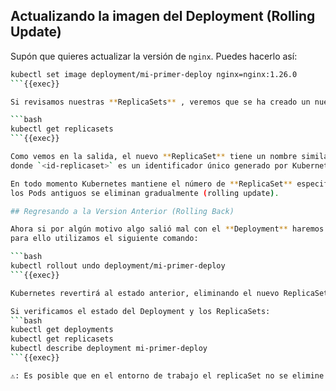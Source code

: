 ﻿## Actualizando la imagen del Deployment (Rolling Update)

Supón que quieres actualizar la versión de `nginx`. Puedes hacerlo así:

```bash
kubectl set image deployment/mi-primer-deploy nginx=nginx:1.26.0
```{{exec}}

Si revisamos nuestras **ReplicaSets** , veremos que se ha creado un nuevo **ReplicaSet** para la nueva versión de la imagen:

```bash
kubectl get replicasets
```{{exec}}

Como vemos en la salida, el nuevo **ReplicaSet** tiene un nombre similar a `mi-primer-deploy-<id-replicaset>`,
donde `<id-replicaset>` es un identificador único generado por Kubernetes.

En todo momento Kubernetes mantiene el número de **ReplicaSet** especificado en el Deployment, y
los Pods antiguos se eliminan gradualmente (rolling update).

## Regresando a la Version Anterior (Rolling Back)

Ahora si por algún motivo algo salió mal con el **Deployment** haremos un **rollback**, volveremos a la versión anterior,
para ello utilizamos el siguiente comando:

```bash
kubectl rollout undo deployment/mi-primer-deploy
```{{exec}}

Kubernetes revertirá al estado anterior, eliminando el nuevo ReplicaSet y restaurando los Pods de la versión anterior.

Si verificamos el estado del Deployment y los ReplicaSets:
```bash
kubectl get deployments
kubectl get replicasets
kubectl describe deployment mi-primer-deploy
```{{exec}}

⚠️: Es posible que en el entorno de trabajo el replicaSet no se elimine inmediatamente, ya que Kubernetes puede mantenerlo por un tiempo para facilitar el rollback, estableciendo el ReplicaSet con valores de `0`.
